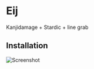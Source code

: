 # Eij

Kanjidamage + Stardic + line grab

## Installation

![Screenshot](jollywho.github.com/eij/master/ss.png)
